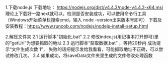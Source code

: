 1.下载node.js 
下载地址： https://nodejs.org/dist/v4.4.3/node-v4.4.3-x64.msi
理论上下载好一路next就可以。检测是否安装成功，可以使用命令行工具（Windows开始菜单栏搜索cmd，输入 node -version出来版本号即可）
下载及安装教程：https://www.runoob.com/nodejs/nodejs-install-setup.html

2.解压文件夹
2.1 运行脚本"初始化.bat"
2.2 修改index.js(用记事本打开即可)里的“getUrl”为想要抓取的地址
2.3 运行脚本“获取数据.bat” ，等待20秒内
成功提示“文件生成次数 1”，
失败的话把提示发给我看看，可能抓取地址不正确，可以尝试修改几次。
2.4 如果成功，将saveData文件夹里生成的文件修改处理函数